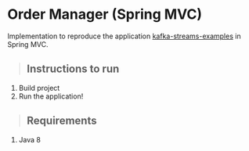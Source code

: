 # Order Manager (Spring MVC)

Implementation to reproduce the application [kafka-streams-examples](https://github.com/confluentinc/kafka-streams-examples/tree/6.0.0-post/src/main/java/io/confluent/examples/streams/microservices) in Spring MVC.                                  

>## Instructions to run

1. Build project
2. Run the application!

>## Requirements

1. Java 8